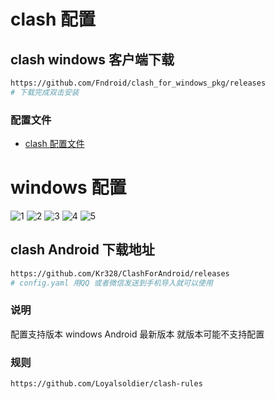 # clash 配置

## clash windows 客户端下载

```bash
https://github.com/Fndroid/clash_for_windows_pkg/releases 
# 下载完成双击安装
```

### 配置文件

* [clash 配置文件](./config.yaml)

# windows 配置

![1](./static/1.png)
![2](./static/2.png)
![3](./static/3.png)
![4](./static/4.png)
![5](./static/5.png)

## clash Android 下载地址

```bash
https://github.com/Kr328/ClashForAndroid/releases
# config.yaml 用QQ 或者微信发送到手机导入就可以使用
```

### 说明

配置支持版本 windows Android 最新版本 就版本可能不支持配置

### 规则

```bash
https://github.com/Loyalsoldier/clash-rules
```
